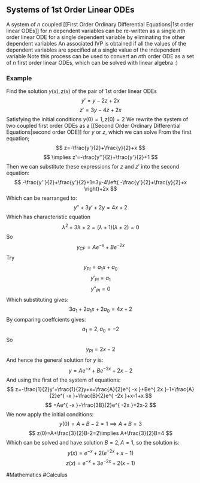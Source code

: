 ## Systems of 1st Order Linear ODEs
A system of $n$ coupled [[First Order Ordinary Differential Equations|1st order linear ODEs]] for $n$ dependent variables can be re-written as a single $n$th order linear ODE for a single dependent variable by eliminating the other dependent variables
An associated IVP is obtained if all the values of the dependent variables are specified at a single value of the independent variable
Note this process can be used to convert an $n$th order ODE as a set of $n$ first order linear ODEs, which can be solved with linear algebra :)
### Example
Find the solution $y(x),z(x)$ of the pair of 1st order linear ODEs
$$
y'=y-2z+2x
$$
$$
 z'=3y-4z+2x
$$
Satisfying the initial conditions $y(0)=1,z(0)=2$
We rewrite the system of two coupled first order ODEs as a [[Second Order Ordinary Differential Equations|second order ODE]] for $y$ or $z$, which we can solve
From the first equation;
$$
z=-\frac{y'}{2}+\frac{y}{2}+x
$$
$$
\implies z'=-\frac{y''}{2}+\frac{y'}{2}+1
$$
Then we can substitute these expressions for $z$ and $z'$ into the second equation:
$$
-\frac{y''}{2}+\frac{y'}{2}+1=3y-4\left( -\frac{y'}{2}+\frac{y}{2}+x \right)+2x
$$
Which can be rearranged to:
$$
y''+3y'+2y=4x+2
$$
Which has characteristic equation
$$
\lambda^{2}+3\lambda+2=(\lambda+1)(\lambda+2)=0
$$
So 
$$
y_{CF}=Ae^{ -x }+Be^{ -2x }
$$
Try
$$
y_{PI}=a_{1}x+a_{0}
$$
$$
y'_{PI}=a_{1}
$$
$$
y''_{PI}=0
$$
Which substituting gives:
$$
3a_{1}+2a_{1}x+2a_{0}=4x+2
$$
By comparing coeffcients gives:
$$
a_{1}=2,a_{0}=-2
$$
So 
$$
y_{PI}=2x-2
$$
And hence the general solution for $y$ is:
$$
y=Ae^{ -x }+Be^{ -2x }+2x-2
$$
And using the first of the system of equations:
$$
z=-\frac{1}{2}y'+\frac{1}{2}y+x=\frac{A}{2}e^{ -x }+Be^{ 2x }-1+\frac{A}{2}e^{ -x }+\frac{B}{2}e^{ -2x }+x-1+x
$$
$$
=Ae^{ -x }+\frac{3B}{2}e^{ -2x }+2x-2
$$
We now apply the initial conditions:
$$
y(0)=A+B-2=1\implies A+B=3
$$
$$
z(0)=A+\frac{3}{2}B-2=2\implies A+\frac{3}{2}B=4
$$
Which can be solved and have solution $B=2,A=1$, so the solution is:
$$
y(x)=e^{ -x }+2(e^{ -2x }+x-1)
$$
$$
z(x)=e^{ -x }+3e^{ -2x }+2(x-1)
$$

#Mathematics #Calculus 